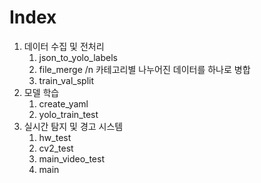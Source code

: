 # Index

1. 데이터 수집 및 전처리
    1. json_to_yolo_labels
    2. file_merge
       /n 카테고리별 나누어진 데이터를 하나로 병합
    3. train_val_split
2. 모델 학습
    1. create_yaml
    2. yolo_train_test
3. 실시간 탐지 및 경고 시스템
    1. hw_test
    2. cv2_test
    3. main_video_test
    4. main
